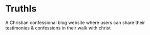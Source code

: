 # TruthIs
A Christian confessional blog website where users can share their testimonies &amp; confessions in their walk with christ

